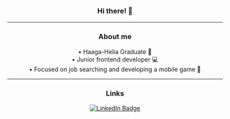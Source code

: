 <div id="body" align="center">

### Hi there! 👋
--- 

### About me

• Haaga-Helia Graduate 🏫 <br />
• Junior frontend developer 💻 <br />
• Focused on job searching and developing a mobile game 🧾

--- 
### Links
<a href="https://www.linkedin.com/in/kristopher-pepper-824184136/">
    <img src="https://img.shields.io/badge/LinkedIn-blue?style=for-the-badge&logo=linkedin&logoColor=white" alt="LinkedIn Badge"/>
</a>

</div>


<!--
**My `README.md` which appears on my GitHub profile.
-->
